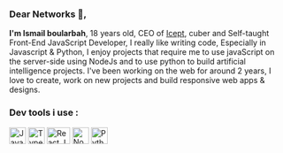 ### Dear Networks 👋,
<strong>I'm Ismail boularbah</strong>, 18 years old, CEO of <a href="https://icept.vercel.app">Icept</a>, cuber and Self-taught Front-End JavaScript Developer, I really like writing code, Especially in Javascript & Python, I enjoy projects that require me to use javaScript on the server-side using NodeJs and to use python to build artificial intelligence projects. I've been working on the web for around 2 years, I love to create, work on new projects and build responsive web apps & designs.
### Dev tools i use :

<img height="30px" width="30px" src="https://boularbahismail.netlify.app/img/ai/jslogo.svg" title="JavaScript" />  <img height="30px" width="30px" src="https://iconape.com/wp-content/png_logo_vector/typescript.png" title="TypeScript" />  <img height="30px" width="42px" src="https://upload.wikimedia.org/wikipedia/commons/thumb/a/a7/React-icon.svg/1280px-React-icon.svg.png" title="React.Js" />  <img height="30px" width="30px" src="https://boularbahismail.netlify.app/img/ai/nodejs-icon.svg" title="Node.JS" /> <img height="30px" width="30px" src="https://boularbahismail.netlify.app/img/ai/python.svg" title="Python" />
